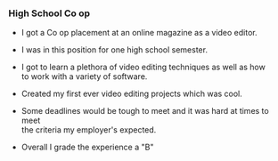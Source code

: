 <h3> High School Co op </h3>

<p>

- I got a Co op placement at an online magazine as a video editor.<br>

- I was in this position for one high school semester. <br>

- I got to learn a plethora of video editing techniques as well as how<br>
  to work with a variety of software.<br>

- Created my first ever video editing projects which was cool.<br>

- Some deadlines would be tough to meet and it was hard at times to meet<br>
  the criteria my employer's expected.<br>

- Overall I grade the experience a "B"
</p>